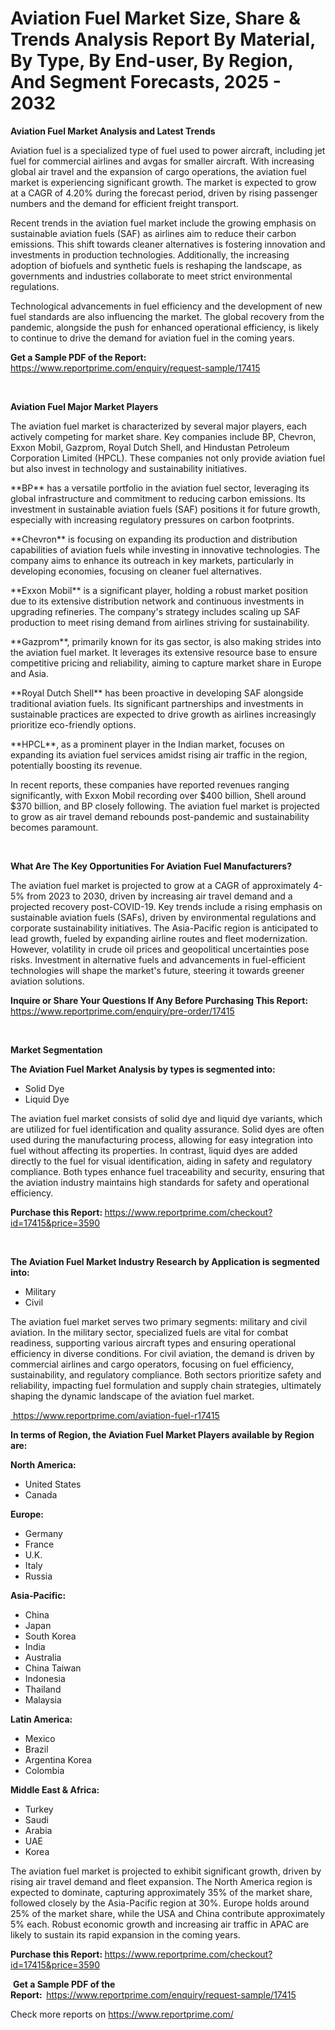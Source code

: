 <p><h1>Aviation Fuel Market Size, Share & Trends Analysis Report By Material, By Type, By End-user, By Region, And Segment Forecasts, 2025 - 2032</h1></p><p><strong>Aviation Fuel Market Analysis and Latest Trends</strong></p>
<p><p>Aviation fuel is a specialized type of fuel used to power aircraft, including jet fuel for commercial airlines and avgas for smaller aircraft. With increasing global air travel and the expansion of cargo operations, the aviation fuel market is experiencing significant growth. The market is expected to grow at a CAGR of 4.20% during the forecast period, driven by rising passenger numbers and the demand for efficient freight transport.</p><p>Recent trends in the aviation fuel market include the growing emphasis on sustainable aviation fuels (SAF) as airlines aim to reduce their carbon emissions. This shift towards cleaner alternatives is fostering innovation and investments in production technologies. Additionally, the increasing adoption of biofuels and synthetic fuels is reshaping the landscape, as governments and industries collaborate to meet strict environmental regulations. </p><p>Technological advancements in fuel efficiency and the development of new fuel standards are also influencing the market. The global recovery from the pandemic, alongside the push for enhanced operational efficiency, is likely to continue to drive the demand for aviation fuel in the coming years.</p></p>
<p><strong>Get a Sample PDF of the Report:&nbsp;</strong> <a href="https://www.reportprime.com/enquiry/request-sample/17415?utm_campaign=2233&utm_medium=2&utm_source=Github&utm_content=ia&utm_term=18032025&utm_id=aviation-fuel">https://www.reportprime.com/enquiry/request-sample/17415</a></p>
<p>&nbsp;</p>
<p><strong>Aviation Fuel Major Market Players</strong></p>
<p><p>The aviation fuel market is characterized by several major players, each actively competing for market share. Key companies include BP, Chevron, Exxon Mobil, Gazprom, Royal Dutch Shell, and Hindustan Petroleum Corporation Limited (HPCL). These companies not only provide aviation fuel but also invest in technology and sustainability initiatives.</p><p>**BP** has a versatile portfolio in the aviation fuel sector, leveraging its global infrastructure and commitment to reducing carbon emissions. Its investment in sustainable aviation fuels (SAF) positions it for future growth, especially with increasing regulatory pressures on carbon footprints.</p><p>**Chevron** is focusing on expanding its production and distribution capabilities of aviation fuels while investing in innovative technologies. The company aims to enhance its outreach in key markets, particularly in developing economies, focusing on cleaner fuel alternatives.</p><p>**Exxon Mobil** is a significant player, holding a robust market position due to its extensive distribution network and continuous investments in upgrading refineries. The company's strategy includes scaling up SAF production to meet rising demand from airlines striving for sustainability.</p><p>**Gazprom**, primarily known for its gas sector, is also making strides into the aviation fuel market. It leverages its extensive resource base to ensure competitive pricing and reliability, aiming to capture market share in Europe and Asia.</p><p>**Royal Dutch Shell** has been proactive in developing SAF alongside traditional aviation fuels. Its significant partnerships and investments in sustainable practices are expected to drive growth as airlines increasingly prioritize eco-friendly options.</p><p>**HPCL**, as a prominent player in the Indian market, focuses on expanding its aviation fuel services amidst rising air traffic in the region, potentially boosting its revenue.</p><p>In recent reports, these companies have reported revenues ranging significantly, with Exxon Mobil recording over $400 billion, Shell around $370 billion, and BP closely following. The aviation fuel market is projected to grow as air travel demand rebounds post-pandemic and sustainability becomes paramount.</p></p>
<p>&nbsp;</p>
<p><strong>What Are The Key Opportunities For Aviation Fuel Manufacturers?</strong></p>
<p><p>The aviation fuel market is projected to grow at a CAGR of approximately 4-5% from 2023 to 2030, driven by increasing air travel demand and a projected recovery post-COVID-19. Key trends include a rising emphasis on sustainable aviation fuels (SAFs), driven by environmental regulations and corporate sustainability initiatives. The Asia-Pacific region is anticipated to lead growth, fueled by expanding airline routes and fleet modernization. However, volatility in crude oil prices and geopolitical uncertainties pose risks. Investment in alternative fuels and advancements in fuel-efficient technologies will shape the market's future, steering it towards greener aviation solutions.</p></p>
<p><strong>Inquire or Share Your Questions If Any Before Purchasing This Report:</strong> <a href="https://www.reportprime.com/enquiry/pre-order/17415?utm_campaign=2233&utm_medium=2&utm_source=Github&utm_content=ia&utm_term=18032025&utm_id=aviation-fuel">https://www.reportprime.com/enquiry/pre-order/17415</a></p>
<p>&nbsp;</p>
<p><strong>Market Segmentation</strong></p>
<p><strong>The Aviation Fuel Market Analysis by types is segmented into:</strong></p>
<p><ul><li>Solid Dye</li><li>Liquid Dye</li></ul></p>
<p><p>The aviation fuel market consists of solid dye and liquid dye variants, which are utilized for fuel identification and quality assurance. Solid dyes are often used during the manufacturing process, allowing for easy integration into fuel without affecting its properties. In contrast, liquid dyes are added directly to the fuel for visual identification, aiding in safety and regulatory compliance. Both types enhance fuel traceability and security, ensuring that the aviation industry maintains high standards for safety and operational efficiency.</p></p>
<p><strong>Purchase this Report:&nbsp;</strong><a href="https://www.reportprime.com/checkout?id=17415&price=3590&utm_campaign=2233&utm_medium=2&utm_source=Github&utm_content=ia&utm_term=18032025&utm_id=aviation-fuel">https://www.reportprime.com/checkout?id=17415&price=3590</a></p>
<p>&nbsp;</p>
<p><strong>The Aviation Fuel Market Industry Research by Application is segmented into:</strong></p>
<p><ul><li>Military</li><li>Civil</li></ul></p>
<p><p>The aviation fuel market serves two primary segments: military and civil aviation. In the military sector, specialized fuels are vital for combat readiness, supporting various aircraft types and ensuring operational efficiency in diverse conditions. For civil aviation, the demand is driven by commercial airlines and cargo operators, focusing on fuel efficiency, sustainability, and regulatory compliance. Both sectors prioritize safety and reliability, impacting fuel formulation and supply chain strategies, ultimately shaping the dynamic landscape of the aviation fuel market.</p></p>
<p><a href="https://www.reportprime.com/aviation-fuel-r17415?utm_campaign=2233&utm_medium=2&utm_source=Github&utm_content=ia&utm_term=18032025&utm_id=aviation-fuel">&nbsp;https://www.reportprime.com/aviation-fuel-r17415</a></p>
<p><strong>In terms of Region, the Aviation Fuel Market Players available by Region are:</strong></p>
<p>
    <p> <strong> North America: </strong>
        <ul>
            <li>United States</li>
            <li>Canada</li>
        </ul>
        </p> 
    <p> <strong> Europe: </strong>
        <ul>
            <li>Germany</li>
            <li>France</li>
            <li>U.K.</li>
            <li>Italy</li>
            <li>Russia</li>
        </ul>
        </p> 
    <p> <strong> Asia-Pacific: </strong>
        <ul>
            <li>China</li>
            <li>Japan</li>
            <li>South Korea</li>
            <li>India</li>
            <li>Australia</li>
            <li>China Taiwan</li>
            <li>Indonesia</li>
            <li>Thailand</li>
            <li>Malaysia</li>
        </ul>
        </p> 
    <p> <strong> Latin America: </strong>
        <ul>
            <li>Mexico</li>
            <li>Brazil</li>
            <li>Argentina Korea</li>
            <li>Colombia</li>
        </ul>
        </p> 
    <p> <strong> Middle East & Africa: </strong>
        <ul>
            <li>Turkey</li>
            <li>Saudi</li>
            <li>Arabia</li>
            <li>UAE</li>
            <li>Korea</li>
        </ul>
    </p>
    </p>
<p><p>The aviation fuel market is projected to exhibit significant growth, driven by rising air travel demand and fleet expansion. The North America region is expected to dominate, capturing approximately 35% of the market share, followed closely by the Asia-Pacific region at 30%. Europe holds around 25% of the market share, while the USA and China contribute approximately 5% each. Robust economic growth and increasing air traffic in APAC are likely to sustain its rapid expansion in the coming years.</p></p>
<p><strong>Purchase this Report: </strong><a href="https://www.reportprime.com/checkout?id=17415&price=3590&utm_campaign=2233&utm_medium=2&utm_source=Github&utm_content=ia&utm_term=18032025&utm_id=aviation-fuel">https://www.reportprime.com/checkout?id=17415&price=3590</a></p>
<p>&nbsp;<strong>Get a Sample PDF of the Report:&nbsp;&nbsp;</strong><a href="https://www.reportprime.com/enquiry/request-sample/17415?utm_campaign=2233&utm_medium=2&utm_source=Github&utm_content=ia&utm_term=18032025&utm_id=aviation-fuel">https://www.reportprime.com/enquiry/request-sample/17415</a></p>
<p><strong></strong></p>
<p>Check more reports on <a href="https://www.reportprime.com/?utm_campaign=2233&utm_medium=2&utm_source=Github&utm_content=ia&utm_term=18032025&utm_id=aviation-fuel">https://www.reportprime.com/</a></p>